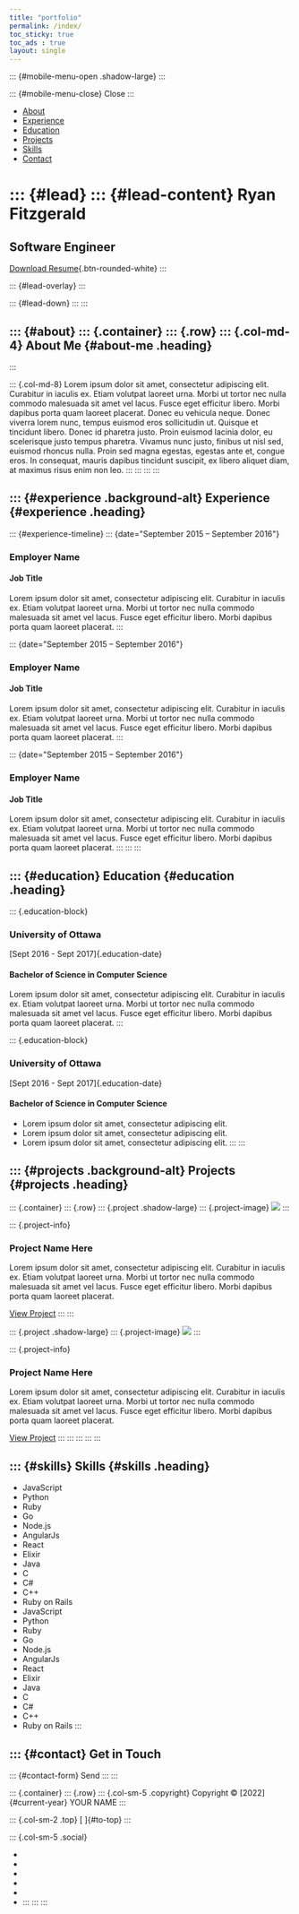 ```yaml
---
title: "portfolio"
permalink: /index/
toc_sticky: true
toc_ads : true
layout: single
---
```


::: {#mobile-menu-open .shadow-large}
:::

::: {#mobile-menu-close}
Close
:::

-   [About](#about)
-   [Experience](#experience)
-   [Education](#education)
-   [Projects](#projects)
-   [Skills](#skills)
-   [Contact](#contact)

::: {#lead}
::: {#lead-content}
Ryan Fitzgerald
===============

Software Engineer
-----------------

[Download Resume](#){.btn-rounded-white}
:::

::: {#lead-overlay}
:::

::: {#lead-down}
:::
:::

::: {#about}
::: {.container}
::: {.row}
::: {.col-md-4}
About Me {#about-me .heading}
--------
:::

::: {.col-md-8}
Lorem ipsum dolor sit amet, consectetur adipiscing elit. Curabitur in
iaculis ex. Etiam volutpat laoreet urna. Morbi ut tortor nec nulla
commodo malesuada sit amet vel lacus. Fusce eget efficitur libero. Morbi
dapibus porta quam laoreet placerat. Donec eu vehicula neque. Donec
viverra lorem nunc, tempus euismod eros sollicitudin ut. Quisque et
tincidunt libero. Donec id pharetra justo. Proin euismod lacinia dolor,
eu scelerisque justo tempus pharetra. Vivamus nunc justo, finibus ut
nisl sed, euismod rhoncus nulla. Proin sed magna egestas, egestas ante
et, congue eros. In consequat, mauris dapibus tincidunt suscipit, ex
libero aliquet diam, at maximus risus enim non leo.
:::
:::
:::
:::

::: {#experience .background-alt}
Experience {#experience .heading}
----------

::: {#experience-timeline}
::: {date="September 2015 – September 2016"}
### Employer Name

#### Job Title

Lorem ipsum dolor sit amet, consectetur adipiscing elit. Curabitur in
iaculis ex. Etiam volutpat laoreet urna. Morbi ut tortor nec nulla
commodo malesuada sit amet vel lacus. Fusce eget efficitur libero. Morbi
dapibus porta quam laoreet placerat.
:::

::: {date="September 2015 – September 2016"}
### Employer Name

#### Job Title

Lorem ipsum dolor sit amet, consectetur adipiscing elit. Curabitur in
iaculis ex. Etiam volutpat laoreet urna. Morbi ut tortor nec nulla
commodo malesuada sit amet vel lacus. Fusce eget efficitur libero. Morbi
dapibus porta quam laoreet placerat.
:::

::: {date="September 2015 – September 2016"}
### Employer Name

#### Job Title

Lorem ipsum dolor sit amet, consectetur adipiscing elit. Curabitur in
iaculis ex. Etiam volutpat laoreet urna. Morbi ut tortor nec nulla
commodo malesuada sit amet vel lacus. Fusce eget efficitur libero. Morbi
dapibus porta quam laoreet placerat.
:::
:::
:::

::: {#education}
Education {#education .heading}
---------

::: {.education-block}
### University of Ottawa

[Sept 2016 - Sept 2017]{.education-date}

#### Bachelor of Science in Computer Science

Lorem ipsum dolor sit amet, consectetur adipiscing elit. Curabitur in
iaculis ex. Etiam volutpat laoreet urna. Morbi ut tortor nec nulla
commodo malesuada sit amet vel lacus. Fusce eget efficitur libero. Morbi
dapibus porta quam laoreet placerat.
:::

::: {.education-block}
### University of Ottawa

[Sept 2016 - Sept 2017]{.education-date}

#### Bachelor of Science in Computer Science

-   Lorem ipsum dolor sit amet, consectetur adipiscing elit.
-   Lorem ipsum dolor sit amet, consectetur adipiscing elit.
-   Lorem ipsum dolor sit amet, consectetur adipiscing elit.
:::
:::

::: {#projects .background-alt}
Projects {#projects .heading}
--------

::: {.container}
::: {.row}
::: {.project .shadow-large}
::: {.project-image}
![](images/project.jpg)
:::

::: {.project-info}
### Project Name Here

Lorem ipsum dolor sit amet, consectetur adipiscing elit. Curabitur in
iaculis ex. Etiam volutpat laoreet urna. Morbi ut tortor nec nulla
commodo malesuada sit amet vel lacus. Fusce eget efficitur libero. Morbi
dapibus porta quam laoreet placerat.

[View Project](#)
:::
:::

::: {.project .shadow-large}
::: {.project-image}
![](images/project.jpg)
:::

::: {.project-info}
### Project Name Here

Lorem ipsum dolor sit amet, consectetur adipiscing elit. Curabitur in
iaculis ex. Etiam volutpat laoreet urna. Morbi ut tortor nec nulla
commodo malesuada sit amet vel lacus. Fusce eget efficitur libero. Morbi
dapibus porta quam laoreet placerat.

[View Project](#)
:::
:::
:::
:::
:::

::: {#skills}
Skills {#skills .heading}
------

-   JavaScript
-   Python
-   Ruby
-   Go
-   Node.js
-   AngularJs
-   React
-   Elixir
-   Java
-   C
-   C\#
-   C++
-   Ruby on Rails
-   JavaScript
-   Python
-   Ruby
-   Go
-   Node.js
-   AngularJs
-   React
-   Elixir
-   Java
-   C
-   C\#
-   C++
-   Ruby on Rails
:::

::: {#contact}
Get in Touch
------------

::: {#contact-form}
Send
:::
:::

::: {.container}
::: {.row}
::: {.col-sm-5 .copyright}
Copyright © [2022]{#current-year} YOUR NAME
:::

::: {.col-sm-2 .top}
[ ]{#to-top}
:::

::: {.col-sm-5 .social}
-   [](https://github.com/)
-   [](https://stackoverflow.com/)
-   [](https://linkedin.com/)
-   [](https://www.facebook.com/)
-   [](https://twitter.com/)
-   [](https://plus.google.com/)
:::
:::
:::
